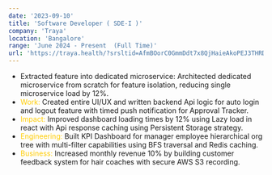 ```yaml
---
date: '2023-09-10'
title: 'Software Developer ( SDE-I )'
company: 'Traya'
location: 'Bangalore'
range: 'June 2024 - Present  (Full Time)'
url: 'https://traya.health/?srsltid=AfmBOorC0GmmDdt7x8QjHaieAkoPEJ3THRD7fzN6L70_m_0jrEpjpMCg'
---
```


- Extracted feature into dedicated microservice: Architected dedicated microservice from scratch for feature isolation, reducing single microservice load by 12%.
- <span style="color: #FFCC00;">Work:</span> Created entire UI/UX and written backend Api logic for auto login and logout feature with timed push notification for Approval Tracker.
- <span style="color: #FFCC00;">Impact:</span> Improved dashboard loading times by 12% using Lazy load in react with Api response caching using Persistent Storage strategy.
- <span style="color: #FFCC00;">Engineering:</span> Built KPI Dashboard for manager employee hierarchical org tree with multi-filter capabilities using BFS traversal and Redis caching.
- <span style="color: #FFCC00;">Business:</span> Increased monthly revenue 10% by building customer feedback system for hair coaches with secure AWS S3 recording.
